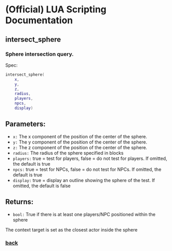 
# (Official) LUA Scripting Documentation

## intersect_sphere

### Sphere intersection query.

Spec:
```lua
intersect_sphere(
	x,
	y,
	z,
	radius,
	players,
	npcs,
	display)
```
## Parameters:
- `x:` The x component of the position of the center of the sphere.
- `y:` The y component of the position of the center of the sphere.
- `z:` The z component of the position of the center of the sphere.
- `radius:` The radius of the sphere specified in blocks
- `players:` true = test for players, false = do not test for players. If omitted, the default is true
- `npcs:` true = test for NPCs, false = do not test for NPCs. If omitted, the default is true
- `display:` true = display an outline showing the sphere of the test. If omitted, the default is false

## Returns:
- `bool:` True if there is at least one players/NPC positioned within the sphere

The context target is set as the closest actor inside the sphere

### [back](../other)
